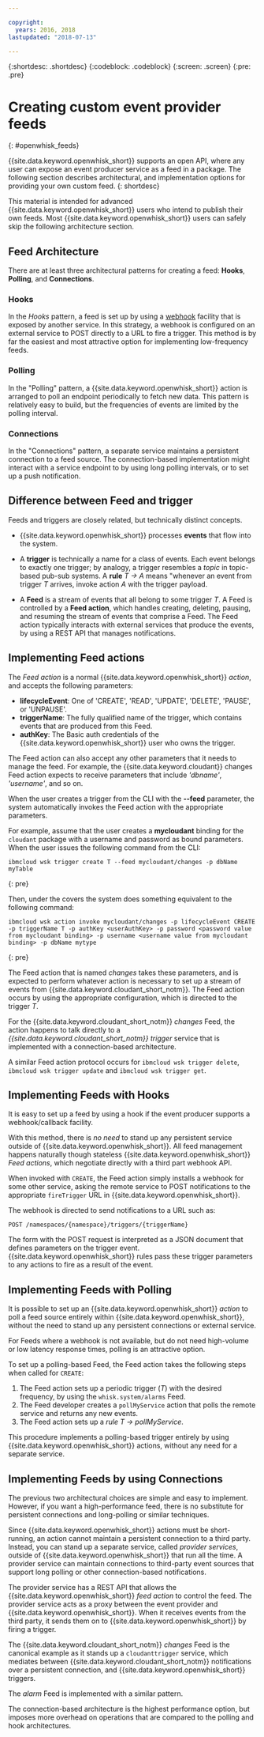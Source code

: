 ```yaml
---

copyright:
  years: 2016, 2018
lastupdated: "2018-07-13"

---
```


{:shortdesc: .shortdesc}
{:codeblock: .codeblock}
{:screen: .screen}
{:pre: .pre}

# Creating custom event provider feeds
{: #openwhisk_feeds}

{{site.data.keyword.openwhisk_short}} supports an open API, where any user can expose an event producer service as a feed in a package. The following section describes architectural, and implementation options for providing your own custom feed.
{: shortdesc}

This material is intended for advanced {{site.data.keyword.openwhisk_short}} users who intend to publish their own feeds. Most {{site.data.keyword.openwhisk_short}} users can safely skip the following architecture section.

## Feed Architecture

There are at least three architectural patterns for creating a feed: **Hooks**, **Polling**, and **Connections**.

### Hooks
In the *Hooks* pattern, a feed is set up by using a [webhook](https://en.wikipedia.org/wiki/Webhook) facility that is exposed by another service.   In this strategy, a webhook is configured on an external service to POST directly to a URL to fire a trigger. This method is by far the easiest and most attractive option for implementing low-frequency feeds.

<!-- The github feed is implemented using webhooks.  Put a link here when we have the open repo ready -->

### Polling
In the "Polling" pattern, a {{site.data.keyword.openwhisk_short}} action is arranged to poll an endpoint periodically to fetch new data. This pattern is relatively easy to build, but the frequencies of events are limited by the polling interval.

### Connections
In the "Connections"  pattern, a separate service maintains a persistent connection to a feed source. The connection-based implementation might interact with a service endpoint to by using long polling intervals, or to set up a push notification.

<!-- Our cloudant changes feed is connection based.  Put a link here to
an open repo -->

<!-- What is the foundation for the Message Hub feed? If it is "connections" then lets put a link here as well -->

## Difference between Feed and trigger

Feeds and triggers are closely related, but technically distinct concepts.   

- {{site.data.keyword.openwhisk_short}} processes **events** that flow into the system.

- A **trigger** is technically a name for a class of events. Each event belongs to exactly one trigger; by analogy, a trigger resembles a *topic* in topic-based pub-sub systems. A **rule** *T -> A* means "whenever an event from trigger *T* arrives, invoke action *A* with the trigger payload.

- A **Feed** is a stream of events that all belong to some trigger *T*. A Feed is controlled by a **Feed action**, which handles creating, deleting, pausing, and resuming the stream of events that comprise a Feed. The Feed action typically interacts with external services that produce the events, by using a REST API that manages notifications.

##  Implementing Feed actions

The *Feed action* is a normal {{site.data.keyword.openwhisk_short}} *action*, and accepts the following parameters:
* **lifecycleEvent**: One of 'CREATE', 'READ', 'UPDATE', 'DELETE', 'PAUSE', or 'UNPAUSE'.
* **triggerName**: The fully qualified name of the trigger, which contains events that are produced from this Feed.
* **authKey**: The Basic auth credentials of the {{site.data.keyword.openwhisk_short}} user who owns the trigger.

The Feed action can also accept any other parameters that it needs to manage the feed. For example, the {{site.data.keyword.cloudant}} changes Feed action expects to receive parameters that include *'dbname'*, *'username'*, and so on.

When the user creates a trigger from the CLI with the **--feed** parameter, the system automatically invokes the Feed action with the appropriate parameters.

For example, assume that the user creates a **mycloudant** binding for the `cloudant` package with a username and password as bound parameters. When the user issues the following command from the CLI:
```
ibmcloud wsk trigger create T --feed mycloudant/changes -p dbName myTable
```
{: pre}

Then, under the covers the system does something equivalent to the following command:
```
ibmcloud wsk action invoke mycloudant/changes -p lifecycleEvent CREATE -p triggerName T -p authKey <userAuthKey> -p password <password value from mycloudant binding> -p username <username value from mycloudant binding> -p dbName mytype
```
{: pre}

The Feed action that is named *changes* takes these parameters, and is expected to perform whatever action is necessary to set up a stream of events from {{site.data.keyword.cloudant_short_notm}}. The Feed action occurs by using the appropriate configuration, which is directed to the trigger *T*.

For the {{site.data.keyword.cloudant_short_notm}} *changes* Feed, the action happens to talk directly to a *{{site.data.keyword.cloudant_short_notm}} trigger* service that is implemented with a connection-based architecture.

A similar Feed action protocol occurs for `ibmcloud wsk trigger delete`, `ibmcloud wsk trigger update` and `ibmcloud wsk trigger get`.

## Implementing Feeds with Hooks

It is easy to set up a feed by using a hook if the event producer supports a webhook/callback facility.

With this method, there is _no need_ to stand up any persistent service outside of {{site.data.keyword.openwhisk_short}}. All feed management happens naturally though stateless {{site.data.keyword.openwhisk_short}} *Feed actions*, which negotiate directly with a third part webhook API.

When invoked with `CREATE`, the Feed action simply installs a webhook for some other service, asking the remote service to POST notifications to the appropriate `fireTrigger` URL in {{site.data.keyword.openwhisk_short}}.

The webhook is directed to send notifications to a URL such as:

`POST /namespaces/{namespace}/triggers/{triggerName}`

The form with the POST request is interpreted as a JSON document that defines parameters on the trigger event. {{site.data.keyword.openwhisk_short}} rules pass these trigger parameters to any actions to fire as a result of the event.

## Implementing Feeds with Polling

It is possible to set up an {{site.data.keyword.openwhisk_short}} *action* to poll a feed source entirely within {{site.data.keyword.openwhisk_short}}, without the need to stand up any persistent connections or external service.

For Feeds where a webhook is not available, but do not need high-volume or low latency response times, polling is an attractive option.

To set up a polling-based Feed, the Feed action takes the following steps when called for `CREATE`:

1. The Feed action sets up a periodic trigger (*T*) with the desired frequency, by using the `whisk.system/alarms` Feed.
2. The Feed developer creates a `pollMyService` action that polls the remote service and returns any new events.
3. The Feed action sets up a *rule* *T -> pollMyService*.

This procedure implements a polling-based trigger entirely by using {{site.data.keyword.openwhisk_short}} actions, without any need for a separate service.

## Implementing Feeds by using Connections

The previous two architectural choices are simple and easy to implement. However, if you want a high-performance feed, there is no substitute for persistent connections and long-polling or similar techniques.

Since {{site.data.keyword.openwhisk_short}} actions must be short-running, an action cannot maintain a persistent connection to a third party. Instead, you can stand up a separate service, called *provider services*, outside of {{site.data.keyword.openwhisk_short}} that run all the time. A provider service can maintain connections to third-party event sources that support long polling or other connection-based notifications.

The provider service has a REST API that allows the {{site.data.keyword.openwhisk_short}} *feed action* to control the feed. The provider service acts as a proxy between the event provider and {{site.data.keyword.openwhisk_short}}. When it receives events from the third party, it sends them on to {{site.data.keyword.openwhisk_short}} by firing a trigger.

The {{site.data.keyword.cloudant_short_notm}} *changes* Feed is the canonical example as it stands up a `cloudanttrigger` service, which mediates between {{site.data.keyword.cloudant_short_notm}} notifications over a persistent connection, and {{site.data.keyword.openwhisk_short}} triggers.
<!-- TODO: add a reference to the open source implementation -->

The *alarm* Feed is implemented with a similar pattern.

The connection-based architecture is the highest performance option, but imposes more overhead on operations that are compared to the polling and hook architectures.
